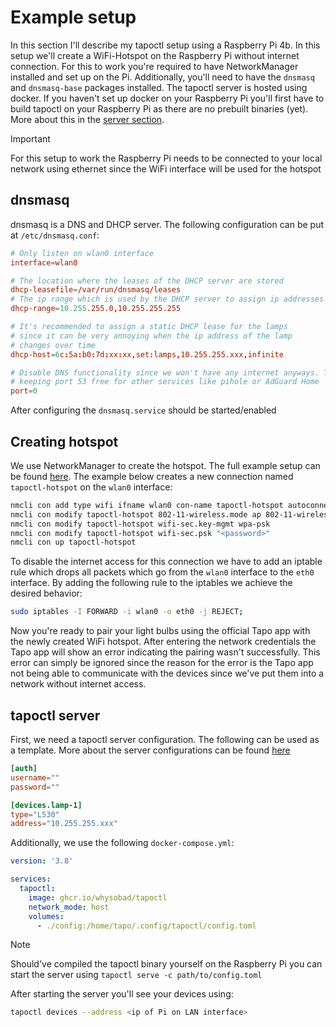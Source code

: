 # Example setup

In this section I'll describe my tapoctl setup using a Raspberry Pi 4b. In this setup we'll create a WiFi-Hotspot on the Raspberry Pi
without internet connection. For this to work you're required to have NetworkManager installed and set up on the Pi. Additionally, you'll need
to have the `dnsmasq` and `dnsmasq-base` packages installed. The tapoctl server is hosted using docker. If you haven't set up docker on your Raspberry Pi
you'll first have to build tapoctl on your Raspberry Pi as there are no prebuilt binaries (yet). More about this in the [server section](#tapoctl-server).

>[!IMPORTANT]
> For this setup to work the Raspberry Pi needs to be connected to your local network using ethernet since 
> the WiFi interface will be used for the hotspot

## dnsmasq

dnsmasq is a DNS and DHCP server. The following configuration can be put at `/etc/dnsmasq.conf`:

```conf
# Only listen on wlan0 interface
interface=wlan0

# The location where the leases of the DHCP server are stored
dhcp-leasefile=/var/run/dnsmasq/leases
# The ip range which is used by the DHCP server to assign ip addresses
dhcp-range=10.255.255.0,10.255.255.255

# It's recommended to assign a static DHCP lease for the lamps 
# since it can be very annoying when the ip address of the lamp
# changes over time
dhcp-host=6c:5a:b0:7d:xx:xx,set:lamps,10.255.255.xxx,infinite

# Disable DNS functionality since we won't have any internet anyways. This is only for 
# keeping port 53 free for other services like pihole or AdGuard Home
port=0
```

After configuring the `dnsmasq.service` should be started/enabled

## Creating hotspot

We use NetworkManager to create the hotspot. The full example setup can be found [here](https://gist.github.com/narate/d3f001c97e1c981a59f94cd76f041140).
The example below creates a new connection named `tapoctl-hotspot` on the `wlan0` interface:

```bash
nmcli con add type wifi ifname wlan0 con-name tapoctl-hotspot autoconnect yes ssid tapoctl
nmcli con modify tapoctl-hotspot 802-11-wireless.mode ap 802-11-wireless.band bg ipv4.method shared
nmcli con modify tapoctl-hotspot wifi-sec.key-mgmt wpa-psk
nmcli con modify tapoctl-hotspot wifi-sec.psk "<password>"
nmcli con up tapoctl-hotspot
```

To disable the internet access for this connection we have to add an iptable rule which drops all packets
which go from the `wlan0` interface to the `eth0` interface. By adding the following rule to the iptables we achieve the desired behavior:

```bash
sudo iptables -I FORWARD -i wlan0 -o eth0 -j REJECT;
```

Now you're ready to pair your light bulbs using the official Tapo app with the newly created WiFi hotspot. After entering the network credentials the Tapo app will show 
an error indicating the pairing wasn't successfully. This error can simply be ignored since the reason for the error is the Tapo app not being able to communicate with the devices
since we've put them into a network without internet access.

## tapoctl server

First, we need a tapoctl server configuration. The following can be used as a template. More about the server configurations can be found [here](../README.md#configuration-1)

```toml
[auth]
username=""
password=""

[devices.lamp-1]
type="L530"
address="10.255.255.xxx"
```

Additionally, we use the following `docker-compose.yml`:

```yaml
version: '3.8'

services:
  tapoctl:
    image: ghcr.io/whysobad/tapoctl
    network_mode: host
    volumes:
      - ./config:/home/tapo/.config/tapoctl/config.toml
```

>[!NOTE]
> Should've compiled the tapoctl binary yourself on the Raspberry Pi you can start the server using `tapoctl serve -c path/to/config.toml`

After starting the server you'll see your devices using:
```bash
tapoctl devices --address <ip of Pi on LAN interface>
```